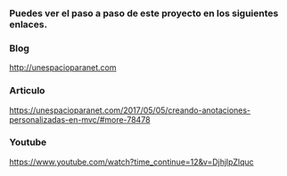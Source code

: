 

### Puedes ver el paso a paso de este proyecto en los siguientes enlaces. 

### Blog

http://unespacioparanet.com 

### Articulo 

https://unespacioparanet.com/2017/05/05/creando-anotaciones-personalizadas-en-mvc/#more-78478

### Youtube 

https://www.youtube.com/watch?time_continue=12&v=DjhjlpZlquc

 